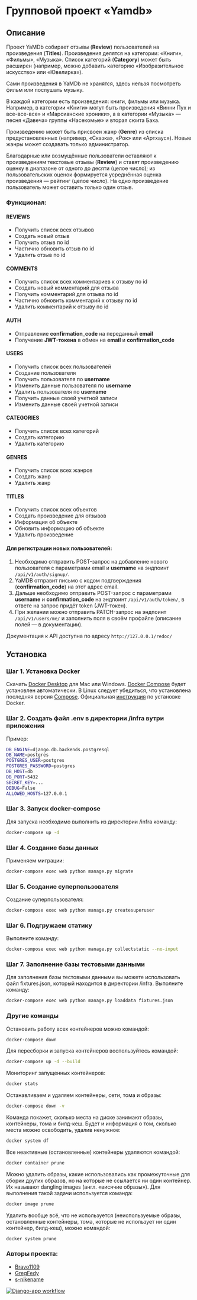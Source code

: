 # Групповой проект «Yamdb»
## Описание
Проект YaMDb собирает отзывы (**Review**) пользователей на произведения (**Titles**). Произведения делятся на категории: «Книги», «Фильмы», «Музыка». Список категорий (**Category**) может быть расширен (например, можно добавить категорию «Изобразительное искусство» или «Ювелирка»).

Сами произведения в YaMDb не хранятся, здесь нельзя посмотреть фильм или послушать музыку.

В каждой категории есть произведения: книги, фильмы или музыка. Например, в категории «Книги» могут быть произведения «Винни Пух и все-все-все» и «Марсианские хроники», а в категории «Музыка» — песня «Давеча» группы «Насекомые» и вторая сюита Баха. 

Произведению может быть присвоен жанр (**Genre**) из списка предустановленных (например, «Сказка», «Рок» или «Артхаус»). Новые жанры может создавать только администратор.

Благодарные или возмущённые пользователи оставляют к произведениям текстовые отзывы (**Review**) и ставят произведению оценку в диапазоне от одного до десяти (целое число); из пользовательских оценок формируется усреднённая оценка произведения — рейтинг (целое число). На одно произведение пользователь может оставить только один отзыв.
### Функционал:
#### REVIEWS
- Получить список всех отзывов
- Создать новый отзыв
- Получить отзыв по id
- Частично обновить отзыв по id
- Удалить отзыв по id
#### COMMENTS
- Получить список всех комментариев к отзыву по id
- Создать новый комментарий для отзыва
- Получить комментарий для отзыва по id
- Частично обновить комментарий к отзыву по id
- Удалить комментарий к отзыву по id
#### AUTH
- Отправление ****confirmation_code**** на переданный **email**
- Получение **JWT-токена** в обмен на **email** и ****confirmation_code****
#### USERS
- Получить список всех пользователей
- Создание пользователя
- Получить пользователя по **username**
- Изменить данные пользователя по **username**
- Удалить пользователя по **username**
- Получить данные своей учетной записи
- Изменить данные своей учетной записи
#### CATEGORIES
- Получить список всех категорий
- Создать категорию
- Удалить категорию
#### GENRES
- Получить список всех жанров
- Создать жанр
- Удалить жанр
#### TITLES
- Получить список всех объектов
- Создать произведение для отзывов
- Информация об объекте
- Обновить информацию об объекте
- Удалить произведение

#### Для регистрации новых пользователей:
1. Необходимо отправить POST-запрос на добавление нового пользователя с параметрами email и **username** на эндпоинт `/api/v1/auth/signup/`.
2. YaMDB отправит письмо с кодом подтверждения (**confirmation_code**) на этот адрес email.
3. Дальше необходимо отправить POST-запрос с параметрами **username** и **confirmation_code** на эндпоинт `/api/v1/auth/token/`, в ответе на запрос придёт token (JWT-токен).
4. При желании можно отправить PATCH-запрос на эндпоинт `/api/v1/users/me/` и заполнить поля в своём профайле (описание полей — в документации).

Документация к API доступна по адресу `http://127.0.0.1/redoc/`

## Установка
### Шаг 1. Установка Docker
Cкачать [Docker Desktop](https://www.docker.com/products/docker-desktop) для Mac или Windows. [Docker Compose](https://docs.docker.com/compose) будет установлен автоматически. В Linux следует убедиться, что установлена последняя версия [Compose](https://docs.docker.com/compose/install/). Официальная [инструкция](https://docs.docker.com/engine/install/) по установке Docker.

### Шаг 2. Создать файл .env в директории /infra вутри приложения
Пример:
```bash
DB_ENGINE=django.db.backends.postgresql
DB_NAME=postgres
POSTGRES_USER=postgres
POSTGRES_PASSWORD=postgres
DB_HOST=db
DB_PORT=5432
SECRET_KEY=...
DEBUG=False
ALLOWED_HOSTS=127.0.0.1
```

### Шаг 3. Запуск docker-compose
Для запуска необходимо выполнить из директории /infra команду:
```bash
docker-compose up -d
```

### Шаг 4. Создание базы данных
Применяем миграции:
```bash
docker-compose exec web python manage.py migrate
```
### Шаг 5. Создание суперпользователя
Создание суперпользователя:
```bash
docker-compose exec web python manage.py createsuperuser
```

### Шаг 6. Подгружаем статику
Выполните команду:
```bash
docker-compose exec web python manage.py collectstatic --no-input 
```

### Шаг 7. Заполнение базы тестовыми данными
Для заполнения базы тестовыми данными вы можете использовать файл fixtures.json, который находится в директории /infra. Выполните команду:
```bash
docker-compose exec web python manage.py loaddata fixtures.json
```

### Другие команды
Остановить работу всех контейнеров можно командой:
```bash
docker-compose down
```

Для пересборки и запуска контейнеров воспользуйтесь командой:
```bash
docker-compose up -d --build 
```

Мониторинг запущенных контейнеров:
```bash
docker stats
```

Останавливаем и удаляем контейнеры, сети, тома и образы:
```bash
docker-compose down -v
```

Команда покажет, сколько места на диске занимают образы, контейнеры, тома и билд-кеш. Будет и информация о том, сколько места можно освободить, удалив ненужное:
```bash
docker system df
```

Все неактивные (остановленные) контейнеры удаляются командой:
```bash
docker container prune
```

Можно удалить образы, какие использовались как промежуточные для сборки других образов, но на которые не ссылается ни один контейнер. Их называют dangling images (англ. «висячие образы»). Для выполнения такой задачи используется команда:
```bash
docker image prune
```
Удалить вообще всё, что не используется (неиспользуемые образы, остановленные контейнеры, тома, которые не использует ни один контейнер, билд-кеш), можно командой:
```bash
docker system prune
```

### Авторы проекта:

- [Bravo1109](https://github.com/Bravo1109)
- [GregFedy](https://github.com/GregFedy)
- [s-nikename](https://github.com/s-nikename)

[![Django-app workflow](https://github.com/GregFedy/yamdb_final/actions/workflows/yamdb_workflow.yml/badge.svg)](https://github.com/GregFedy/yamdb_final/actions/workflows/yamdb_workflow.yml)